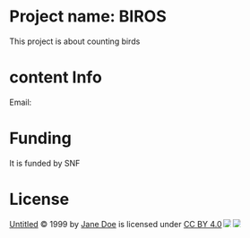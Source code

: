# Project name: BIROS
This project is about counting birds
# content Info
Email:
# Funding
It is funded by SNF
# License
<a href="https://creativecommons.org">Untitled</a> © 1999 by <a href="https://creativecommons.org">Jane Doe</a> is licensed under <a href="https://creativecommons.org/licenses/by/4.0/">CC BY 4.0</a><img src="https://mirrors.creativecommons.org/presskit/icons/cc.svg" style="max-width: 1em;max-height:1em;margin-left: .2em;"><img src="https://mirrors.creativecommons.org/presskit/icons/by.svg" style="max-width: 1em;max-height:1em;margin-left: .2em;">
